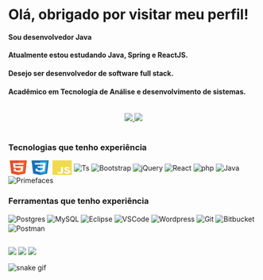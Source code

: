 # Olá, obrigado por visitar meu perfil!


#### Sou desenvolvedor Java
#### Atualmente estou estudando Java, Spring e ReactJS.
#### Desejo ser desenvolvedor de software full stack.
#### Acadêmico em Tecnologia de Análise e desenvolvimento de sistemas.

<br>
<div align="center">
  <a href="https://github.com/igorlops">
  <img height="180em" src="https://github-readme-stats.vercel.app/api?username=igorlops&bg_color=30,0ff1ce,904e95&title_color=fff&text_color=fff"/>
  <img height="180em" src="https://github-readme-stats.vercel.app/api/top-langs/?username=igorlops&layout=compact&langs_count=10&bg_color=30,0ff1ce,904e95&title_color=fff&text_color=fff"/>
</div>
<div style="display: inline-block"><br>


### Tecnologias que tenho experiência

<img align="center" title="HTML" alt="HTML" height="30" width="40" src="https://raw.githubusercontent.com/devicons/devicon/master/icons/html5/html5-original.svg">
<img align="center" title="CSS" alt="CSS" height="30" width="40" src="https://raw.githubusercontent.com/devicons/devicon/master/icons/css3/css3-original.svg">
<img align="center" alt="Js" title="Javascript" height="30" width="40" src="https://raw.githubusercontent.com/devicons/devicon/master/icons/javascript/javascript-plain.svg">
<img align="center" title="Typescript" alt="Ts" height="30" width="30" src="https://cdn-icons-png.flaticon.com/512/5968/5968381.png">
<img align="center" title="Bootstrap" alt="Bootstrap" height="32" width="32" src="https://cdn-icons-png.flaticon.com/512/5968/5968672.png">
<img align="center" title="jQuery" alt="jQuery" width="35" heigth="25" margin-right="1px" src="https://cdn.jsdelivr.net/gh/devicons/devicon/icons/jquery/jquery-original.svg" />
<img align="center" title="React" alt="React" height="30" width="40" src="https://upload.wikimedia.org/wikipedia/commons/a/a7/React-icon.svg">
<img align="center" title="php" alt="php" height="40" width="40" src="https://cdn-icons-png.flaticon.com/512/5968/5968332.png">
<img align="center" title="Java" alt="Java" height="30" width="40" src="https://www.svgrepo.com/show/184143/java.svg">
<img align="center" title="Primefaces" alt="Primefaces" height="30" width="35" src="https://avatars.githubusercontent.com/u/3494069?s=280&v=4">

### Ferramentas que tenho experiência

<img align="center" alt="Postgres" title="PostgreSQL" height="35" width="35" src="https://user-images.githubusercontent.com/24623425/36042969-f87531d4-0d8a-11e8-9dee-e87ab8c6a9e3.png">
<img align="center" title="MySQL" alt="MySQL" height="35" width="35" src="https://cdn-icons-png.flaticon.com/512/5968/5968313.png">
<img align="center" title="Eclipse" alt="Eclipse" height="35" width="35" src="https://img.utdstc.com/icon/3c7/fcf/3c7fcf4930fa9402c22cee35e03fe9fcf9e8e47c9381d6b9e6922d71ee2e067a:200">
<img align="center" title="VSCode" alt="VSCode" height="35" width="35" src="https://upload.wikimedia.org/wikipedia/commons/thumb/9/9a/Visual_Studio_Code_1.35_icon.svg/2048px-Visual_Studio_Code_1.35_icon.svg.png">

<img align="center" title="Wordpress" alt="Wordpress" height="35" width="35" src="https://cdn-icons-png.flaticon.com/512/174/174881.png">
<img align="center" title="Git" alt="Git" height="35" width="35" src="https://git-scm.com/images/logos/downloads/Git-Icon-1788C.png">
<img align="center" title="Bitbucket" alt="Bitbucket" height="35" width="35" src="https://cdn-icons-png.flaticon.com/512/6125/6125001.png">
<img align="center" title="Postman" alt="Postman" height="35" width="35" src="https://uxwing.com/wp-content/themes/uxwing/download/brands-and-social-media/postman-icon.png">   
  
</div>
  
  ##
 
<div> 

<a href="mailto:claudioigorai@gmail.com" target="_blank"> <img src="https://img.shields.io/badge/Gmail-D14836?style=for-the-badge&logo=gmail&logoColor=white"/></a>
  <a href="https://instagram.com/igorl.ops" target="_blank"><img src="https://img.shields.io/badge/-Instagram-%23E4405F?style=for-the-badge&logo=instagram&logoColor=white" target="_blank"></a>
<a href="https://www.linkedin.com/in/igor-lopes-36b842204/" target="_blank"><img src="https://img.shields.io/badge/-LinkedIn-%230077B5?style=for-the-badge&logo=linkedin&logoColor=white" target="_blank"></a> 
</div>
  
![snake gif](https://github.com/igorlops/igorlops/blob/output/github-contribution-grid-snake.svg)
